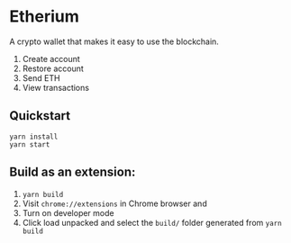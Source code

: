 # Etherium

A crypto wallet that makes it easy to use the blockchain.

1. Create account
2. Restore account
3. Send ETH
4. View transactions

## Quickstart

```
yarn install
yarn start
```

## Build as an extension:

1. `yarn build`
1. Visit `chrome://extensions` in Chrome browser and 
1. Turn on developer mode
1. Click load unpacked and select the `build/` folder generated from `yarn build`
